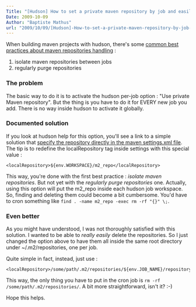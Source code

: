 ```yaml
---
Title: "[Hudson] How to set a private maven repository by job and easily be able to delete them"
Date: 2009-10-09
Author: "Baptiste Mathus"
url: "2009/10/09/[Hudson]-How-to-set-a-private-maven-repository-by-job-and-easily-be-able-to-delete-them"
---
```




When building maven projects with hudson, there's some [common best
practices about maven repositories
handling](http://www.sonatype.com/people/2009/01/maven-continuous-integration-best-practices/)
:

1.  isolate maven repositories between jobs
2.  regularly purge repositories

### The problem

The basic way to do it is to activate the hudson per-job option : "Use
private Maven repository". But the thing is you have to do it for EVERY
new job you add. There is no way inside hudson to activate it globally.

### Documented solution

If you look at hudson help for this option, you'll see a link to a
simple solution that [specify the repository directly in the maven
settings.xml
file](http://www.nabble.com/Hudson-on-2%2C-4%2C-8%2C-16-core-boxes--tt17767865.html#a17782153).
The tip is to redefine the localRepository tag inside settings with this
special value :

     
    <localRepository>${env.WORKSPACE}/m2_repo</localRepository>

This way, you're done with the first best practice : *isolate maven
repositories*. But not yet with the *regularly purge repositories* one.
Actually, using this option will put the m2\_repo inside each hudson job
workspace. So, finding and deleting them could become a bit cumbersome.
You'd have to cron something like
`find . -name m2_repo -exec rm -rf "{}" \;`.

### Even better

As you might have understood, I was not thoroughly satisfied with this
solution. I wanted to be able to *really easily* delete the
repositories. So I just changed the option above to have them all inside
the same root directory under \~/.m2/repositories, one per job.

Quite simple in fact, instead, just use :

     
    <localRepository>/some/path/.m2/repositories/${env.JOB_NAME}/repository</localRepository>

This way, the only thing you have to put in the cron job is
`rm -rf /some/path/.m2/repositories/`. A bit more straightforward, isn't
it? :-)

Hope this helps.

